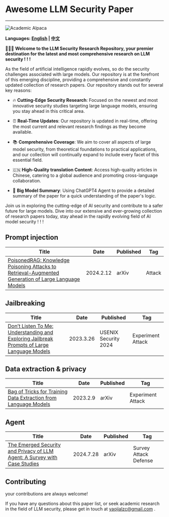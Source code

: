 # Awesome LLM Security Paper

---

![Academic Alpaca](resources/DALL·E%202024-07-30%2015.10.44%20-%20An%20academic-looking%20alpaca%20wearing%20scholarly%20glasses%20and%20a%20graduation%20cap%2C%20with%20an%20intellectual%20and%20serious%20expression.%20The%20background%20should%20be%20a%20lib.webp)

**Languages: [English](README.md) | [中文](README_zh.md)**

🎉🎉🎉 **Welcome to the LLM Security Research Repository, your premier destination for the latest and most comprehensive research on LLM security ! ! !**

As the field of artificial intelligence rapidly evolves, so do the security challenges associated with large models. Our repository is at the forefront of this emerging discipline, providing a comprehensive and constantly updated collection of research papers. Our repository stands out for several key reasons:

- 🔥 **Cutting-Edge Security Research**: Focused on the newest and most innovative security studies targeting large language models, ensuring you stay ahead in this critical area.

- ⏰️ **Real-Time Updates**: Our repository is updated in real-time, offering the most current and relevant research findings as they become available.

- 📚️ **Comprehensive Coverage**: We aim to cover all aspects of large model security, from theoretical foundations to practical applications, and our collection will continually expand to include every facet of this essential field.

- 🇨🇳 **High-Quality translation Content**: Access high-quality articles in Chinese, catering to a global audience and promoting cross-language collaboration.

- 🌟 **Big Model Summary**: Using ChatGPT4 Agent to provide a detailed summary of the paper for a quick understanding of the paper's logic.

Join us in exploring the cutting-edge of AI security and contribute to a safer future for large models. Dive into our extensive and ever-growing collection of research papers today, stay ahead in the rapidly evolving field of AI model security ! ! !

## Prompt injection

| Title | Date | Published | Tag |
|-------|------|-----------|-----|
| [PoisonedRAG: Knowledge Poisoning Attacks to Retrieval-Augmented Generation of Large Language Models](paper_list/PoisonedRAG_Knowledge_Poisoning_Attacks_to_Retrieval-Augmented_Generation_of_Large_Language_Models.md) | 2024.2.12 | arXiv | Attack |

## Jailbreaking

| Title | Date | Published | Tag |
|-------|------|-----------|-----|
| [Don’t Listen To Me: Understanding and Exploring Jailbreak Prompts of Large Language Models](paper_list/Don't_Listen_To_Me:_Understanding_and_Exploring_Jailbreak_Prompts_of_Large_Language_Models.md) | 2023.3.26 | USENIX Security 2024 | Experiment Attack |

## Data extraction & privacy

| Title | Date | Published | Tag |
|-------|------|-----------|-----|
| [Bag of Tricks for Training Data Extraction from Language Models](paper_list/Bag_of_Tricks_for_Training_Data_Extraction_from_Language_Models.md) | 2023.2.9 | arXiv | Experiment Attack |

## Agent

| Title | Date | Published | Tag |
|-------|------|-----------|-----|
| [The Emerged Security and Privacy of LLM Agent: A Survey with Case Studies](paper_list/The_Emerged_Security_and_Privacy_of_LLM_Agent_A_Survey_with_Case_Studies.md) | 2024.7.28 | arXiv | Survey Attack Defense  |

## Contributing
your contributions are always welcome!

If you have any questions about this paper list, or seek academic research in the field of LLM security, please get in touch at yaojialzc@gmail.com .
